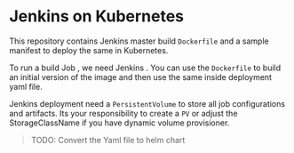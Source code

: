 # Jenkins on Kubernetes

This repository contains Jenkins master build `Dockerfile` and a sample manifest to deploy the same in Kubernetes.

To run a build Job , we need Jenkins . 
You can use the `Dockerfile` to build an initial version of the image and then use the same inside deployment yaml file.

Jenkins deployment need a `PersistentVolume` to store all job configurations and artifacts.
Its your responsibility to create a `PV` or adjust the StorageClassName if you have dynamic volume provisioner.

>TODO: Convert the Yaml file to helm chart